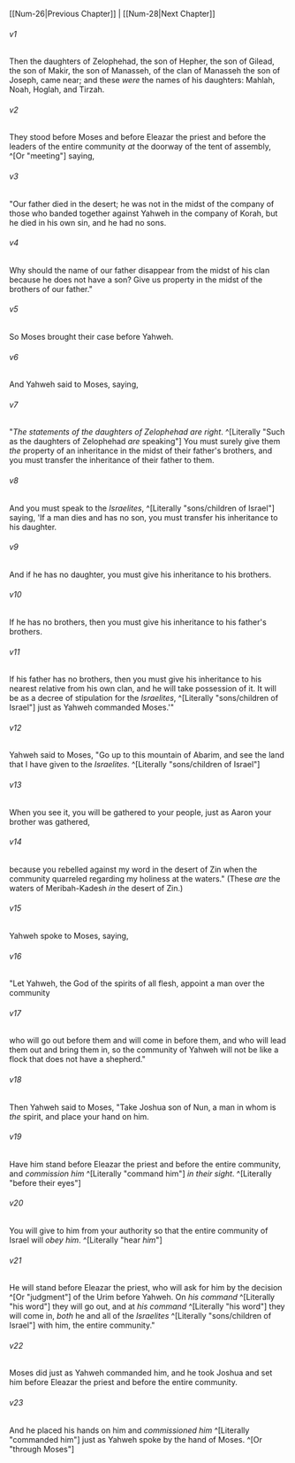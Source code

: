 ﻿---
aliases:
  - Numbers 27
---

[[Num-26|Previous Chapter]] | [[Num-28|Next Chapter]]

###### v1
Then the daughters of Zelophehad, the son of Hepher, the son of Gilead, the son of Makir, the son of Manasseh, of the clan of Manasseh the son of Joseph, came near; and these _were_ the names of his daughters: Mahlah, Noah, Hoglah, and Tirzah.

###### v2
They stood before Moses and before Eleazar the priest and before the leaders of the entire community _at_ the doorway of the tent of assembly, ^[Or "meeting"] saying,

###### v3
"Our father died in the desert; he was not in the midst of the company of those who banded together against Yahweh in the company of Korah, but he died in his own sin, and he had no sons.

###### v4
Why should the name of our father disappear from the midst of his clan because he does not have a son? Give us property in the midst of the brothers of our father."

###### v5
So Moses brought their case before Yahweh.

###### v6
And Yahweh said to Moses, saying,

###### v7
"_The statements of the daughters of Zelophehad are right_. ^[Literally "Such as the daughters of Zelophehad _are_ speaking"] You must surely give them _the_ property of an inheritance in the midst of their father's brothers, and you must transfer the inheritance of their father to them.

###### v8
And you must speak to the _Israelites_, ^[Literally "sons/children of Israel"] saying, 'If a man dies and has no son, you must transfer his inheritance to his daughter.

###### v9
And if he has no daughter, you must give his inheritance to his brothers.

###### v10
If he has no brothers, then you must give his inheritance to his father's brothers.

###### v11
If his father has no brothers, then you must give his inheritance to his nearest relative from his own clan, and he will take possession of it. It will be as a decree of stipulation for the _Israelites_, ^[Literally "sons/children of Israel"] just as Yahweh commanded Moses.'"

###### v12
Yahweh said to Moses, "Go up to this mountain of Abarim, and see the land that I have given to the _Israelites_. ^[Literally "sons/children of Israel"]

###### v13
When you see it, you will be gathered to your people, just as Aaron your brother was gathered,

###### v14
because you rebelled against my word in the desert of Zin when the community quarreled regarding my holiness at the waters." (These _are_ the waters of Meribah-Kadesh _in_ the desert of Zin.)

###### v15
Yahweh spoke to Moses, saying,

###### v16
"Let Yahweh, the God of the spirits of all flesh, appoint a man over the community

###### v17
who will go out before them and will come in before them, and who will lead them out and bring them in, so the community of Yahweh will not be like a flock that does not have a shepherd."

###### v18
Then Yahweh said to Moses, "Take Joshua son of Nun, a man in whom is _the_ spirit, and place your hand on him.

###### v19
Have him stand before Eleazar the priest and before the entire community, and _commission him_ ^[Literally "command him"] _in their sight_. ^[Literally "before their eyes"]

###### v20
You will give to him from your authority so that the entire community of Israel will _obey him_. ^[Literally "hear _him_"]

###### v21
He will stand before Eleazar the priest, who will ask for him by the decision ^[Or "judgment"] of the Urim before Yahweh. On _his command_ ^[Literally "his word"] they will go out, and at _his command_ ^[Literally "his word"] they will come in, _both_ he and all of the _Israelites_ ^[Literally "sons/children of Israel"] with him, the entire community."

###### v22
Moses did just as Yahweh commanded him, and he took Joshua and set him before Eleazar the priest and before the entire community.

###### v23
And he placed his hands on him and _commissioned him_ ^[Literally "commanded him"] just as Yahweh spoke by the hand of Moses. ^[Or "through Moses"]